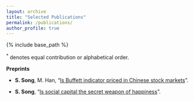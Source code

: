 ```yaml
---
layout: archive	
title: "Selected Publications"
permalink: /publications/
author_profile: true	  
---
```


{% include base_path %}

<sup>\*</sup> denotes equal contribution or alphabetical order.

**Preprints**

- **S. Song**, M. Han, “[Is Buffett indicator priced in Chinese stock markets]({{site.url}}/file/lunwen1.pdf)”.

- **S. Song**,  “[Is social capital  the  secret weapon of happiness]({{site.url}}/file/lunwen2.pdf)”.
